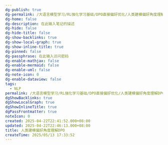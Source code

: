 ```yaml
---
dg-publish: true
dg-permalink: /大语言模型学习/RL强化学习基础/DPO直接偏好优化/人类建模偏好角度理解DPO
dg-home: false
dg-description: 在此输入笔记的描述
dg-hide: false
dg-hide-title: false
dg-show-backlinks: true
dg-show-local-graph: true
dg-show-inline-title: true
dg-pinned: false
dg-passphrase: 在此输入访问密码
dg-enable-mathjax: false
dg-enable-mermaid: false
dg-enable-uml: false
dg-note-icon: 0
dg-enable-dataview: false
tags:
  - NLP
permalink: /大语言模型学习/RL强化学习基础/DPO直接偏好优化/人类建模偏好角度理解DPO/
dgShowBacklinks: true
dgShowLocalGraph: true
dgShowInlineTitle: true
dgPassFrontmatter: true
noteIcon: 0
created: 2025-04-22T22:41:52.000+08:00
updated: 2025-04-22T22:46:13.000+08:00
title: 人类建模偏好角度理解DPO
createTime: 2025/05/13 17:33:52
---
```


